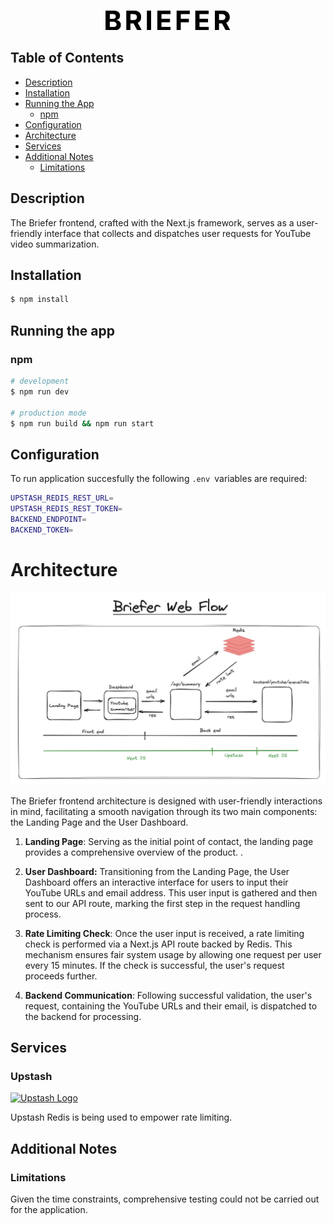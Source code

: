 <p align="center">
  <a href="https://briefer-project.vercel.app/" target="blank"><img src="./docs/briefer.png" width="200" alt="Briefer logo" /></a>
</p>

## Table of Contents

- [Description](#description)
- [Installation](#installation)
- [Running the App](#running-the-app)
  - [npm](#npm)
- [Configuration](#configuration)
- [Architecture](#architecture)
- [Services](#services)
- [Additional Notes](#additional-notes)
  - [Limitations](#limitations)

## Description

The Briefer frontend, crafted with the Next.js framework, serves as a user-friendly interface that collects and dispatches user requests for YouTube video summarization.

## Installation

```bash
$ npm install
```

## Running the app

### npm

```bash
# development
$ npm run dev

# production mode
$ npm run build && npm run start
```

## Configuration

To run application succesfully the following `.env `variables are required:

```bash
UPSTASH_REDIS_REST_URL=
UPSTASH_REDIS_REST_TOKEN=
BACKEND_ENDPOINT=
BACKEND_TOKEN=
```

# Architecture

<img src="./docs/webflow.png" alt="Overall Web architecture"></img>

The Briefer frontend architecture is designed with user-friendly interactions in mind, facilitating a smooth navigation through its two main components: the Landing Page and the User Dashboard.

1. **Landing Page**: Serving as the initial point of contact, the landing page provides a comprehensive overview of the product. .

2. **User Dashboard:** Transitioning from the Landing Page, the User Dashboard offers an interactive interface for users to input their YouTube URLs and email address. This user input is gathered and then sent to our API route, marking the first step in the request handling process.

3. **Rate Limiting Check**: Once the user input is received, a rate limiting check is performed via a Next.js API route backed by Redis. This mechanism ensures fair system usage by allowing one request per user every 15 minutes. If the check is successful, the user's request proceeds further.

4. **Backend Communication**: Following successful validation, the user's request, containing the YouTube URLs and their email, is dispatched to the backend for processing.

## Services

### **Upstash**

<p align="left">
  <a href="https://docs.upstash.com/redis" target="blank"><img src="https://upstash.com/static/logo/logo-dark.svg" width="200" alt="Upstash Logo" /></a>
</p>

Upstash Redis is being used to empower rate limiting.

## Additional Notes

### Limitations

Given the time constraints, comprehensive testing could not be carried out for the application.
